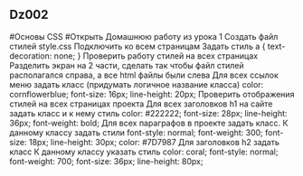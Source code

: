 ## Dz002
#Основы CSS
#Открыть Домашнюю работу из урока 1
Создать файл стилей style.css
Подключить ко всем страницам
Задать стиль a { text-decoration: none; }
Проверить работу стилей на всех страницах
Разделить экран на 2 части, сделать так чтобы файл стилей располагался справа, а все html файлы были слева
Для всех ссылок меню задать класс (придумать логичное название класса) color: cornflowerblue; font-size: 16px; line-height: 20px;
Проверить отображения стилей на всех страницах проекта
Для всех заголовков h1 на сайте задать класс и к нему стиль color: #222222; font-size: 28px; line-height: 36px; font-weight: bold;
Для всех параграфов в проекте задать класс. К данному классу задать стили font-style: normal; font-weight: 300; font-size: 18px; line-height: 30px; color: #7D7987
Для заголовков h2 задать класс К данному классу указать стиль color: coral; font-style: normal; font-weight: 700; font-size: 36px; line-height: 80px;